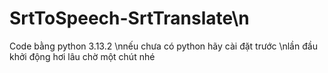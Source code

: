 # SrtToSpeech-SrtTranslate\n
Code bằng python 3.13.2
\nnếu chưa có python hãy cài đặt trước
\nlần đầu khởi động hơi lâu chờ một chút nhé
